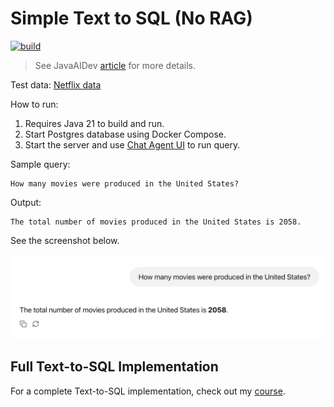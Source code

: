 # Simple Text to SQL (No RAG)

[![build](https://github.com/JavaAIDev/simple-text-to-sql/actions/workflows/build.yaml/badge.svg)](https://github.com/JavaAIDev/simple-text-to-sql/actions/workflows/build.yaml)

> See JavaAIDev [article](https://javaaidev.com/docs/rag/samples/text-to-sql) for more details.

Test
data: [Netflix data](https://github.com/neondatabase/postgres-sample-dbs?tab=readme-ov-file#netflix-data)

How to run:

1. Requires Java 21 to build and run.
2. Start Postgres database using Docker Compose.
3. Start the server and use [Chat Agent UI](http://localhost:8080/webjars/chat-agent-ui/index.html)
   to run query.

Sample query:

```text
How many movies were produced in the United States?
```

Output:

```text
The total number of movies produced in the United States is 2058.
```

See the screenshot below.

![Chat Agent UI](simple-text-to-sql-ui.png)

## Full Text-to-SQL Implementation

For a complete Text-to-SQL implementation, check out
my [course](https://www.udemy.com/course/spring-ai-text-to-sql/?referralCode=6180D9A02FA8BA9D4F60).